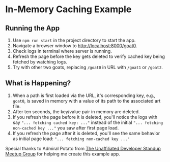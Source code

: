 # In-Memory Caching Example

## Running the App

1. Use `npm run start` in the project directory to start the app.
1. Navigate a browser window to [http://localhost:8000/goat0](http://localhost:8000/goat0).
1. Check logs in terminal where server is running.
1. Refresh the page before the key gets deleted to verify cached key being fetched by watching logs.
1. Try with other two goats, replacing `/goat0` in URL with `/goat1` or `/goat2`.

## What is Happening?

1. When a path is first loaded via the URL, it's corresponding key, e.g., `goat0`, is saved in memory with a value of its path to the associated art file.
1. After ten seconds, the key/value pair in memory are deleted.
1. If you refresh the page before it is deleted, you'll notice the logs with say `"... fetching cached key: ..."` instead of the initial `"... fetching non-cached key ..."` you saw after first page load.
1. If you refresh the page after it is deleted, you'll see the same behavior as initial page load: `"... fetching non-cached key ..."`

Special thanks to Admiral Potato from [The Unaffiliated Developer Standup Meetup Group](https://www.meetup.com/the-unaffiliated-developer-standup/) for helping me create this example app.
